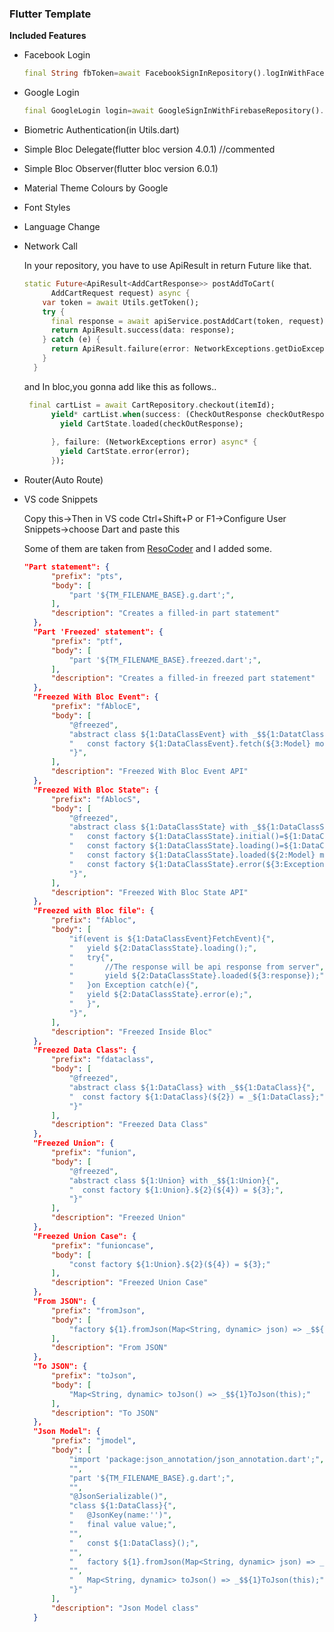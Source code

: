 ### 	Flutter Template	

**Included Features** 

- Facebook Login

  ```dart
  final String fbToken=await FacebookSignInRepository().logInWithFacebook();
  ```

- Google Login

  ```dart
  final GoogleLogin login=await GoogleSignInWithFirebaseRepository().signInWithGoogle();
  ```

  

- Biometric Authentication(in Utils.dart)

- Simple Bloc Delegate(flutter bloc version 4.0.1) //commented

- Simple Bloc Observer(flutter bloc version 6.0.1)

- Material Theme Colours by Google

- Font Styles

- Language Change

- Network Call 

  In your repository, you have to use ApiResult<T>  in return Future like that.

  ```dart
  static Future<ApiResult<AddCartResponse>> postAddToCart(
        AddCartRequest request) async {
      var token = await Utils.getToken();
      try {
        final response = await apiService.postAddCart(token, request);
        return ApiResult.success(data: response);
      } catch (e) {
        return ApiResult.failure(error: NetworkExceptions.getDioException(e));
      }
    }
  ```

  and In bloc,you gonna add like this as follows..

  ```dart
   final cartList = await CartRepository.checkout(itemId);
        yield* cartList.when(success: (CheckOutResponse checkOutResponse) async* {
          yield CartState.loaded(checkOutResponse);
          
        }, failure: (NetworkExceptions error) async* {
          yield CartState.error(error);
        });
  ```

- Router(Auto Route)

- VS code Snippets

  Copy this->Then in VS code Ctrl+Shift+P or F1->Configure User Snippets->choose Dart and paste this
  
  Some of them are taken from [ResoCoder](https://resocoder.com/2020/02/11/freezed-data-class-union-in-one-dart-package/) and I added some.
  
  ```json
  "Part statement": {
  		"prefix": "pts",
  		"body": [
  			"part '${TM_FILENAME_BASE}.g.dart';",
  		],
  		"description": "Creates a filled-in part statement"
  	},
  	"Part 'Freezed' statement": {
  		"prefix": "ptf",
  		"body": [
  			"part '${TM_FILENAME_BASE}.freezed.dart';",
  		],
  		"description": "Creates a filled-in freezed part statement"
  	},
  	"Freezed With Bloc Event": {
  		"prefix": "fAblocE",
  		"body": [
  			"@freezed",
  			"abstract class ${1:DataClassEvent} with _$${1:DatatClassEvent}{",
  			"   const factory ${1:DataClassEvent}.fetch(${3:Model} model)=${1:DataClassEvent}FetchEvent;",
  			"}",
  		],
  		"description": "Freezed With Bloc Event API"
  	},
  	"Freezed With Bloc State": {
  		"prefix": "fAblocS",
  		"body": [
  			"@freezed",
  			"abstract class ${1:DataClassState} with _$${1:DataClassState}{",
  			"   const factory ${1:DataClassState}.initial()=${1:DataClassState}Initial;",
  			"   const factory ${1:DataClassState}.loading()=${1:DataClassState}Loading;",
  			"   const factory ${1:DataClassState}.loaded(${2:Model} model)=${1:DataClassState}Loaded;",
  			"   const factory ${1:DataClassState}.error(${3:Exception exception})=${1:DataClassState}Error;",
  			"}",
  		],
  		"description": "Freezed With Bloc State API"
  	},
  	"Freezed with Bloc file": {
  		"prefix": "fAbloc",
  		"body": [
  			"if(event is ${1:DataClassEvent}FetchEvent){",
  			"   yield ${2:DataClassState}.loading();",
  			"   try{",
  			"       //The response will be api response from server",
  			"       yield ${2:DataClassState}.loaded(${3:response});",
  			"   }on Exception catch(e){",
  			"   yield ${2:DataClassState}.error(e);",
  			"   }",
  			"}",
  		],
  		"description": "Freezed Inside Bloc"
  	},
  	"Freezed Data Class": {
  		"prefix": "fdataclass",
  		"body": [
  			"@freezed",
  			"abstract class ${1:DataClass} with _$${1:DataClass}{",
  			"  const factory ${1:DataClass}(${2}) = _${1:DataClass};",
  			"}"
  		],
  		"description": "Freezed Data Class"
  	},
  	"Freezed Union": {
  		"prefix": "funion",
  		"body": [
  			"@freezed",
  			"abstract class ${1:Union} with _$${1:Union}{",
  			"  const factory ${1:Union}.${2}(${4}) = ${3};",
  			"}"
  		],
  		"description": "Freezed Union"
  	},
  	"Freezed Union Case": {
  		"prefix": "funioncase",
  		"body": [
  			"const factory ${1:Union}.${2}(${4}) = ${3};"
  		],
  		"description": "Freezed Union Case"
  	},
  	"From JSON": {
  		"prefix": "fromJson",
  		"body": [
  			"factory ${1}.fromJson(Map<String, dynamic> json) => _$${1}FromJson(json);"
  		],
  		"description": "From JSON"
  	},
  	"To JSON": {
  		"prefix": "toJson",
  		"body": [
  			"Map<String, dynamic> toJson() => _$${1}ToJson(this);"
		],
  		"description": "To JSON"
  	},
  	"Json Model": {
  		"prefix": "jmodel",
  		"body": [
  			"import 'package:json_annotation/json_annotation.dart';",
  			"",
  			"part '${TM_FILENAME_BASE}.g.dart';",
  			"",
  			"@JsonSerializable()",
  			"class ${1:DataClass}{",
  			"   @JsonKey(name:'')",
  			"   final value value;",
  			"",
  			"   const ${1:DataClass}();",
  			"",
  			"   factory ${1}.fromJson(Map<String, dynamic> json) => _$${1}FromJson(json);",
  			"",
  			"   Map<String, dynamic> toJson() => _$${1}ToJson(this);",
  			"}"
  		],
  		"description": "Json Model class"
  	}
  ```
  

